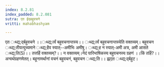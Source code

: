 ```yaml
---
index: 8.2.81
index_padded: 8.2.081
sutra: एत ईद्बहुवचने
vritti: mahabhashyam

---
```

 एत ःथ्द्य;र्द्बहुवचने ।।ःथ्द्य;र्त्वं बहुवचनान्तस्य।। ःथ्द्य;र्त्वं बहुवचनान्तस्येति वक्तव्यम्। बहुवचन ःथ्द्य;तीयत्युच्यमाने ःथ्द्य;हैव स्यात्--अमीभिः अमीषु। ःथ्द्य;ह न स्यात्-अमी अत्र, अमी आसते ःथ्द्य;ति(5)।। तत्तर्हि वक्तव्यम्?।। न वक्तव्यम्।नेदं पारिभाषिकस्य बहुवचनस्य ग्रहणं ।।किं तर्हि?।। अन्वर्थग्रहणमेतत्। बहूनामर्थानां वचनं बहुवचनं, बहुवचन ःथ्द्य;ति।। झ्र्एत ःथ्द्य;र्द्बहुट। 